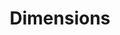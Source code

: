 ---
bigquery: https://console.cloud.google.com/bigquery?p=covid-19-dimensions-ai&page=table&d=data&t=publications
contributors: Digital Science, https://www.digital-science.com/
cost: Free for personal, non-commercial use.
description: Dimensions contains more than 100 million publications, ranging from
  articles published in scholarly journals, books and book chapters, to preprints
  and conference proceedings. All publications are contextualized with linked data
  sets, funding, publications, patents, clinical trials, and policy documents. You
  can also view associated categories, funders, institutions, and researcher profiles.
documentation: https://docs.dimensions.ai/bigquery/index.html
last_edit: 04/08/2022, 05:36:22
location: https://www.dimensions.ai/products/free/
maintained_by: Digital Science, https://www.digital-science.com/
schema_fields:
- funding_jpy
- brief_title
- publication_ids
- research_org_country_names
- proceedings_title
- granted_date
- citation_string
- established
- date_modified
- phase
- cpc
- funding_amount
- year
- acknowledgements
- start_year
- conditions
- assignee_orgs
- current_assignee_countries
- abstract
- category_icrp_cso
- priority_year
- pages
- date_normal
- altmetrics
- arxiv_id
- embargo_date
- category_rcdc
- family_members_ids
- relationships
- mesh_headings
- application_number
- metrics
- conference
- book_title
- funding_gbp
- start_date
- source_id
- doi
- links
- journal
- repository_name
- researcher_ids
- repository_id
- granted_year
- citations
- external_ids
- original_assignee_orgs
- funding_eur
- issue
- research_org_cities
- patent_ids
- funder_orgs
- categories
- foa_number
- type
- category_for
- language
- funder_org_countries
- funding_nzd
- funder_org_state_codes
- original_assignee
- legal_events
- publisher
- funding_aud
- original_title
- legal_status
- category_uoa
- funding_usd
- priority_date
- end_date
- citations_count
- subtitles
- publication_date
- aliases
- funding_cny
- active_years
- publication_year
- associated_grant_ids
- email_address
- resulting_publication_doi
- resulting_publication_ids
- current_assignee
- end_year
- assignee_countries
- book_series_title
- title
- category_hrcs_rac
- linkout
- repository_url
- research_org_city_names
- research_org_state_names
- id
- concepts
- address
- original_assignee_countries
- isbn
- mesh_terms
- gender
- expiration_year
- funding_cad
- acronym
- funder_org
- ipcr
- filing_date
- category_hra
- open_access_categories_v2
- family_id
- authors
- investigators
- funder_org_cities
- funder_org_acronyms
- cited_by_ids
- category_icrp_ct
- date_inserted
- acronyms
- wikipedia_url
- category_bra
- grant_number
- created_date
- research_orgs
- current_assignee_orgs
- date
- interventions
- labels
- pmid
- category_hrcs_hc
- associated_publication_doi
- associated_publication_id
- pmcid
- organisation_details
- name
- registry
- funding_details
- filing_year
- family_count
- eisbn
- research_org_countries
- description
- types
- expiration_date
- parent_id
- funder_countries
- filing_status
- editors
- funding_currency
- date_imported_gbq
- jurisdiction
- date_online
- license
- supporting_grant_ids
- research_org_state_codes
- journal_lists
- clinical_trial_ids
- associated_publication_pmid
- associated_publication_arxiv_id
- funding_chf
- inventor_names
- date_print
- volume
- original_abstract
- category_sdg
- kind
- reference_ids
- open_access_categories
- status
shortname: dimensions
tags:
- scholarly literature
- patents
- funding
- clinical trials
- academic profiles
terms_of_use: 'Use of both the Dimensions COVID-19 dataset and full Dimensions dataset
  are subject to the Dimensions Terms of use: https://www.dimensions.ai/policies-terms-legal '
title: Dimensions
uuid: dcff88bd-fe6b-4fdb-8159-809bf9d7bc1c
---